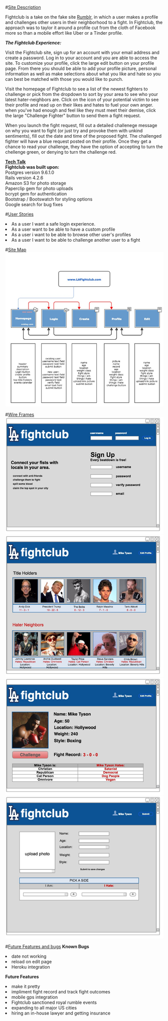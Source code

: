 
#<u>Site Description</u>

Fightclub is a take on the fake site [Rumblr](http://mashable.com/2015/11/09/tinder-for-fighting-app-rumblr/#5ZSzT3tqP8qz), in which a user makes a profile and challenges other users in their neighborhood to a fight. In Fightclub, the approach was to taylor it around a profile cut from the cloth of Facebook more so than a mobile effort like Uber or a Tinder profile.

**_The Fightclub Experience:_**

Visit the Fightclub site, sign up for an account with your email address and create a password. Log in to your account and you are able to access the site. To customize your profile, click the large edit button on your profile page. From there you should be able to add your profile picture, personal information as well as make selections about what you like and hate so you can best be matched with those you would like to punch.

Visit the homepage of Fightclub to see a list of the newest fighters to challenge or pick from the dropdown to sort by your area to see who your latest hater-neighbors are. Click on the icon of your potential victim to see their profile and read up on their likes and hates to fuel your own anger. when you've had enough and feel like they must meet their demise, click the large "Challenge Fighter" button to send them a fight request.

When you launch the fight request, fill out a detailed challenege message on why you want to fight (or just try and provoke them with unkind sentiments), fill out the date and time of the proposed fight. The challenged fighter will have a blue request posted on their profile. Once they get a chance to read your challenge, they have the option of accepting to turn the chellenge green, or denying to turn the challenge red.  

<u>**Tech Talk**<br></u>
**Fightclub was built upon:**<br>
Postgres version 9.6.1.0<br>
Rails version 4.2.6<br>
Amazon S3 for photo storage<br>
Paperclip gem for photo uploads<br>
bcrypt gem for authentication<br>
Bootstrap / Bootswatch for styling options<br>
Google search for bug fixes<br>

#<u>User Stories</u>
<li>As a user I want a safe login experience.
<li>As a user want to be able to have a custom profile
<li>As a user i want to be able to browse other user's profiles
<li>As a user I want to be able to challenge another user to a fight


#<u>Site Map</u>
![Site Flow](app/assets/images/markdown/lafight_flow.jpg)

#<u>Wire Frames</u>
![Login](app/assets/images/markdown/LaFightclubLogin.jpg)
![home](app/assets/images/markdown/lafight_home.jpg)
![profile](app/assets/images/markdown/lafightclub_profile_page.jpg)
![edit](app/assets/images/markdown/lafight_edit_page.jpg)

#<u>Future Features and bugs</u>
**Known Bugs**
<li>date not working
<li>reload on edit page
<li>Heroku integration

**Future Features**
<li>make it pretty
<li>impliment fight record and track fight outcomes
<li>mobile gps integration
<li>Fightclub sanctioned royal rumble events
<li>expanding to all major US cities
<li>hiring an in-house lawyer and getting insurance
